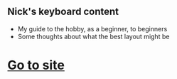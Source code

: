 ## Nick's keyboard content

* My guide to the hobby, as a beginner, to beginners
* Some thoughts about what the best layout might be

# [Go to site](https://keyboards.nicholaswilson.me.uk/)